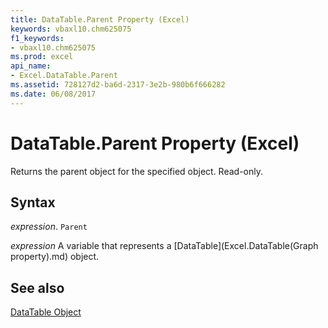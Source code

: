 ```yaml
---
title: DataTable.Parent Property (Excel)
keywords: vbaxl10.chm625075
f1_keywords:
- vbaxl10.chm625075
ms.prod: excel
api_name:
- Excel.DataTable.Parent
ms.assetid: 728127d2-ba6d-2317-3e2b-980b6f666282
ms.date: 06/08/2017
---
```



# DataTable.Parent Property (Excel)

Returns the parent object for the specified object. Read-only.


## Syntax

 _expression_. `Parent`

 _expression_ A variable that represents a [DataTable](Excel.DataTable(Graph property).md) object.


## See also


[DataTable Object](Excel.DataTable(object).md)


